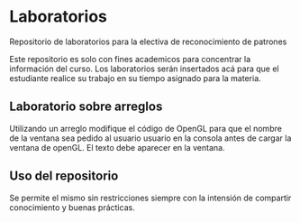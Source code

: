 # Laboratorios
 Repositorio de laboratorios para la electiva de reconocimiento de patrones

 Este repositorio es solo con fines academicos para concentrar la información del curso.
 Los laboratorios serán insertados acá para que el estudiante realice su trabajo en su tiempo asignado para la materia.

## Laboratorio sobre arreglos
Utilizando un arreglo modifique el código de OpenGL para que el nombre de la ventana sea pedido al usuario usuario en la consola antes de cargar la ventana de openGL. El texto debe aparecer en la ventana.

 ## Uso del repositorio
 Se permite el mismo sin restricciones siempre con la intensión de compartir conocimiento y buenas prácticas.
 
